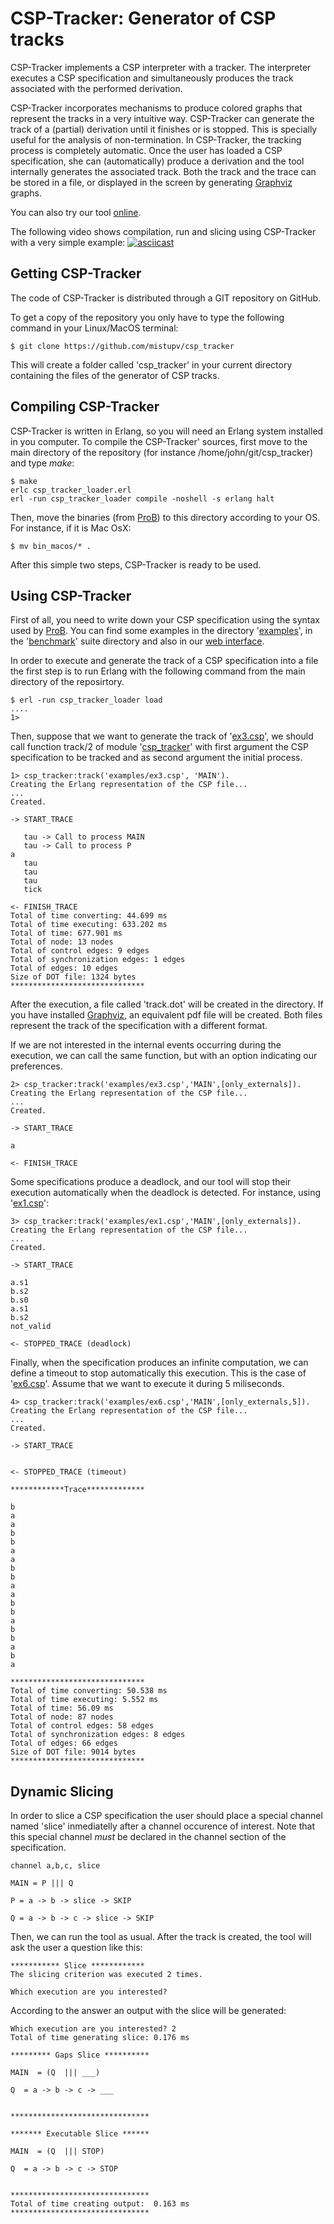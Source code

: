 CSP-Tracker: Generator of CSP tracks
=================================

CSP-Tracker implements a CSP interpreter with a tracker.
The interpreter executes a CSP specification and simultaneously produces the track associated with the performed derivation.

CSP-Tracker incorporates mechanisms to produce colored graphs that represent the tracks in a very intuitive way.
CSP-Tracker can generate the track of a (partial) derivation until it finishes or is stopped. This is specially useful for the analysis of non-termination.
In CSP-Tracker, the tracking process is completely automatic.
Once the user has loaded a CSP specification, she can (automatically) produce a derivation and the tool internally generates the associated track.
Both the track and the trace can be stored in a file, or displayed in the screen by generating [Graphviz](http://www.graphviz.org/) graphs.

You can also try our tool [online](http://kaz.dsic.upv.es/csp_tracker).

The following video shows compilation, run and slicing using CSP-Tracker with a very simple example: [![asciicast](https://asciinema.org/a/exy6nflegrdcwwl0fvxzuzrh4.png)](https://asciinema.org/a/exy6nflegrdcwwl0fvxzuzrh4)

Getting CSP-Tracker
----------------
The code of CSP-Tracker is distributed through a GIT repository on GitHub.

To get a copy of the repository you only have to type the following command in your Linux/MacOS 
terminal:

    $ git clone https://github.com/mistupv/csp_tracker

This will create a folder called 'csp_tracker' in your current directory containing the
files of the generator of CSP tracks.

Compiling CSP-Tracker
----------------

CSP-Tracker is written in Erlang, so you will need an Erlang
system installed in you computer. To compile the CSP-Tracker' sources, first move to the main directory of the repository (for instance /home/john/git/csp_tracker) and type *make*:

	$ make
	erlc csp_tracker_loader.erl
	erl -run csp_tracker_loader compile -noshell -s erlang halt

Then, move the binaries (from [ProB](http://www.stups.uni-duesseldorf.de/ProB/)) to this directory according to your OS. For instance, if it is Mac OsX:

	$ mv bin_macos/* .

After this simple two steps, CSP-Tracker is ready to be used.

Using CSP-Tracker
-------------

First of all, you need to write down your CSP specification using the syntax used by [ProB](http://www.stups.uni-duesseldorf.de/ProB/index.php5/CSP-M_Syntax). You can find some examples in the directory '[examples](https://github.com/mistupv/csp_tracker/tree/master/examples)', in the '[benchmark](https://github.com/mistupv/csp_tracker/tree/master/benchmarks)' suite directory and also in our [web interface](http://kaz.dsic.upv.es/csp_tracker.html).

In order to execute and generate the track of a CSP specification into a file the first step is to run Erlang with the following command from the main directory of the reposirtory.

	$ erl -run csp_tracker_loader load
	....
	1>

Then, suppose that we want to generate the track of '[ex3.csp](https://github.com/mistupv/csp_tracker/blob/master/examples/ex3.csp)', we should call function track/2 of module '[csp_tracker](https://github.com/mistupv/csp_tracker/blob/master/src/csp_tracker.erl)' with first argument the CSP specification to be tracked and as second argument the initial process.

	1> csp_tracker:track('examples/ex3.csp', 'MAIN').
	Creating the Erlang representation of the CSP file...
	...
	Created.

	-> START_TRACE

	   tau -> Call to process MAIN
	   tau -> Call to process P
	a
	   tau
	   tau
	   tau
	   tick

	<- FINISH_TRACE
	Total of time converting: 44.699 ms
	Total of time executing: 633.202 ms
	Total of time: 677.901 ms
	Total of node: 13 nodes
	Total of control edges: 9 edges
	Total of synchronization edges: 1 edges
	Total of edges: 10 edges
	Size of DOT file: 1324 bytes
	******************************


After the execution, a file called 'track.dot' will be created in the directory. If you have installed [Graphviz](http://www.graphviz.org/), an equivalent pdf file will be created. Both files represent the track of the specification with a different format.

If we are not interested in the internal events occurring during the execution, we can call the same function, but with an option indicating our preferences.

	2> csp_tracker:track('examples/ex3.csp','MAIN',[only_externals]).
	Creating the Erlang representation of the CSP file...
	...
	Created.

	-> START_TRACE

	a

	<- FINISH_TRACE

Some specifications produce a deadlock, and our tool will stop their execution automatically when the deadlock is detected. For instance, using '[ex1.csp](https://github.com/mistupv/csp_tracker/blob/master/examples/ex1.csp)':


	3> csp_tracker:track('examples/ex1.csp','MAIN',[only_externals]).
	Creating the Erlang representation of the CSP file...
	...
	Created.

	-> START_TRACE

	a.s1
	b.s2
	b.s0
	a.s1
	b.s2
	not_valid

	<- STOPPED_TRACE (deadlock)


Finally, when the specification produces an infinite computation, we can define a timeout to stop automatically this execution. This is the case of '[ex6.csp](https://github.com/mistupv/csp_tracker/blob/master/examples/ex6.csp)'. Assume that we want to execute it during 5 miliseconds.


	4> csp_tracker:track('examples/ex6.csp','MAIN',[only_externals,5]).
	Creating the Erlang representation of the CSP file...
	...
	Created.

	-> START_TRACE
	
	
	<- STOPPED_TRACE (timeout)

	************Trace*************
	
	b
	a
	a
	b
	b
	a
	a
	b
	b
	a
	a
	b
	b
	a
	b
	b
	a
	b
	a
	
	******************************
	Total of time converting: 50.538 ms
	Total of time executing: 5.552 ms
	Total of time: 56.09 ms
	Total of node: 87 nodes
	Total of control edges: 58 edges
	Total of synchronization edges: 8 edges
	Total of edges: 66 edges
	Size of DOT file: 9014 bytes
	******************************
	
Dynamic Slicing
-------------
In order to slice a CSP specification the user should place a special channel named 'slice' inmediatelly after a channel occurence of interest. Note that this special channel *must* be declared in the channel section of the specification. 

	channel a,b,c, slice
	
	MAIN = P ||| Q
	
	P = a -> b -> slice -> SKIP
	
	Q = a -> b -> c -> slice -> SKIP

Then, we can run the tool as usual. After the track is created, the tool will ask the user a question like this:

	*********** Slice ************
	The slicing criterion was executed 2 times.
	
	Which execution are you interested? 
	
According to the answer an output with the slice will be generated:
	
	Which execution are you interested? 2
	Total of time generating slice: 0.176 ms
	
	********* Gaps Slice **********
	
	MAIN  = (Q  ||| ___)
	
	Q  = a -> b -> c -> ___
	
	
	*******************************
	
	******* Executable Slice ******
	
	MAIN  = (Q  ||| STOP)
	
	Q  = a -> b -> c -> STOP
	
	
	*******************************
	Total of time creating output:  0.163 ms
	*******************************

